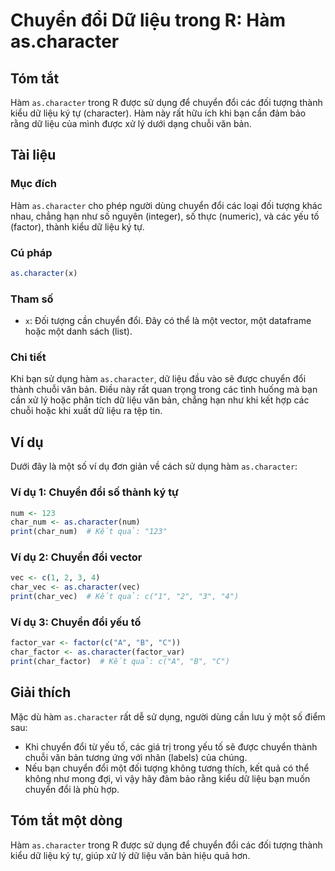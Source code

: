 <!--
Meta Description: # Chuyển đổi Dữ liệu trong R: Hàm as.character ## Tóm tắt Hàm `as.character` trong R được sử dụng để chuyển đổi các đối tượng thành kiểu dữ liệu ký tự...
Meta Keywords: chuyển, đổi, character, liệu, hàm
-->

# Chuyển đổi Dữ liệu trong R: Hàm as.character

## Tóm tắt
Hàm `as.character` trong R được sử dụng để chuyển đổi các đối tượng thành kiểu dữ liệu ký tự (character). Hàm này rất hữu ích khi bạn cần đảm bảo rằng dữ liệu của mình được xử lý dưới dạng chuỗi văn bản.

## Tài liệu
### Mục đích
Hàm `as.character` cho phép người dùng chuyển đổi các loại đối tượng khác nhau, chẳng hạn như số nguyên (integer), số thực (numeric), và các yếu tố (factor), thành kiểu dữ liệu ký tự.

### Cú pháp
```R
as.character(x)
```

### Tham số
- `x`: Đối tượng cần chuyển đổi. Đây có thể là một vector, một dataframe hoặc một danh sách (list).

### Chi tiết
Khi bạn sử dụng hàm `as.character`, dữ liệu đầu vào sẽ được chuyển đổi thành chuỗi văn bản. Điều này rất quan trọng trong các tình huống mà bạn cần xử lý hoặc phân tích dữ liệu văn bản, chẳng hạn như khi kết hợp các chuỗi hoặc khi xuất dữ liệu ra tệp tin.

## Ví dụ
Dưới đây là một số ví dụ đơn giản về cách sử dụng hàm `as.character`:

### Ví dụ 1: Chuyển đổi số thành ký tự
```R
num <- 123
char_num <- as.character(num)
print(char_num)  # Kết quả: "123"
```

### Ví dụ 2: Chuyển đổi vector
```R
vec <- c(1, 2, 3, 4)
char_vec <- as.character(vec)
print(char_vec)  # Kết quả: c("1", "2", "3", "4")
```

### Ví dụ 3: Chuyển đổi yếu tố
```R
factor_var <- factor(c("A", "B", "C"))
char_factor <- as.character(factor_var)
print(char_factor)  # Kết quả: c("A", "B", "C")
```

## Giải thích
Mặc dù hàm `as.character` rất dễ sử dụng, người dùng cần lưu ý một số điểm sau:
- Khi chuyển đổi từ yếu tố, các giá trị trong yếu tố sẽ được chuyển thành chuỗi văn bản tương ứng với nhãn (labels) của chúng.
- Nếu bạn chuyển đổi một đối tượng không tương thích, kết quả có thể không như mong đợi, vì vậy hãy đảm bảo rằng kiểu dữ liệu bạn muốn chuyển đổi là phù hợp.

## Tóm tắt một dòng
Hàm `as.character` trong R được sử dụng để chuyển đổi các đối tượng thành kiểu dữ liệu ký tự, giúp xử lý dữ liệu văn bản hiệu quả hơn.